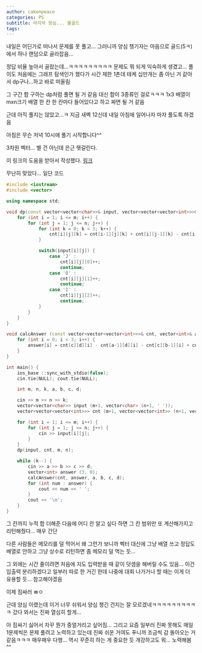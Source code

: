 ```yaml
---
author: cakenpeace
categories: PS
subtitle: 마지막 양심... 물골드
tags: 
---
```


내일은 어딘가로 떠나서 문제를 못 풀고... 그러니까 양심 챙기자는 마음으로 골드(5ㅋ)에서 하나 랜덤으로 골라잡음... 

정답 비율 높아서 골랐는데...ㅋㅋㅋㅋㅋㅋㅋㅋㅋ 문제도 뭐 되게 익숙하게 생겼고... 풀이도 처음에는 그래프 탐색인가 했다가 시간 제한 1촌데 테케 십만개는 좀 아닌 거 같아서 dp구나...하고 바로 떠올림

그 구간 합 구하는 dp처럼 풀면 될 거 같음 대신 합이 3종류인 걸로ㅋㅋㅋ 1x3 배열이 mxn크기 배열 한 칸 한 칸마다 들어있다고 하고 짜면 될 거 같음

근데 아직 풀지는 않았고...ㅋ 지금 새벽 12신데 내일 아침에 일어나자 마자 풀도록 하겠음<br>

아침은 무슨 저녁 10시애 풀기 시작합니다^^

3차원 벡터... 별 건 아닌데 은근 헷갈린다. 

이 링크의 도움을 받아서 작성했다.
[링크](https://www.geeksforgeeks.org/how-to-initialize-3d-vector-in-cpp-stl/)

무난히 맞았다... 일단 코드

``` c++
#include <iostream>
#include <vector>

using namespace std;

void dp(const vector<vector<char>>& input, vector<vector<vector<int>>>& cnt, int m, int n) {
    for (int i = 1; i <= m; i++) {
        for (int j = 1; j <= n; j++) {
            for (int k = 0; k < 3; k++) {
                cnt[i][j][k] = cnt[i-1][j][k] + cnt[i][j-1][k] - cnt[i-1][j-1][k];
            }

            switch(input[i][j]) {
                case 'J' :
                    cnt[i][j][0]++;
                    continue;
                case 'O' :
                    cnt[i][j][1]++;
                    continue;
                case 'I' :
                    cnt[i][j][2]++;
                    continue;
            }
        }
    }
}

void calcAnswer (const vector<vector<vector<int>>>& cnt, vector<int>& answer, int a, int b, int c, int d) {
    for (int i = 0; i < 3; i++) {
        answer[i] = cnt[c][d][i] - cnt[a-1][d][i] - cnt[c][b-1][i] + cnt[a-1][b-1][i];
    }
}

int main() {
    ios_base ::sync_with_stdio(false);
    cin.tie(NULL); cout.tie(NULL);

    int m, n, k, a, b, c, d;

    cin >> m >> n >> k;
    vector<vector<char>> input (m+1, vector<char> (n+1, ' '));
    vector<vector<vector<int>>> cnt (m+1, vector<vector<int>> (n+1, vector<int> (3, 0)));

    for (int i = 1; i <= m; i++) {
        for (int j = 1; j <= n; j++) {
            cin >> input[i][j];
        }
    }
    dp(input, cnt, m, n);

    while (k--) {
        cin >> a >> b >> c >> d;
        vector<int> answer (3, 0);
        calcAnswer(cnt, answer, a, b, c, d);
        for (int num : answer) {
            cout << num << ' ';
        }
        cout << '\n';
    }
}
```

그 칸까지 누적 합 더해준 다음에 어디 칸 알고 싶다 하면 그 칸 범위만 또 계산해가지고 리턴해줬다... 매우 간단

다른 사람들은 메모리를 덜 먹어서 왜 그런가 보니까 벡터 대신에 그냥 배열 쓰고 정답도 배열로 안하고 그냥 상수로 리턴하면 좀 메모리 덜 먹는 듯...

그 외에는 시간 줄이려면 처음에 지도 입력받을 때 같이 덧셈을 해버릴 수도 있음... 이건 입출력 분리하겠다고 일부러 따로 한 거긴 한데 나중에 대회 나가거나 할 때는 이게 더 유용할 듯... 참고해야겠음

이제 짐싸러 ㅃㅇ

근데 양심 이랬는데 이거 너무 쉬워서 양심 챙긴 건지는 잘 모르겠네ㅋㅋㅋㅋㅋㅋㅋㅋㅋㅋ 갔다 와서는 진짜 열심히 할게...

아 짐싸기 싫어서 자꾸 뭔가 중얼거리고 싶어짐... 그리고 요즘 일부러 진짜 못해도 매일 1문제씩은 문제 풀려고 노력하고 있는데 진짜 쉬운 거여도 푸니까 조금씩 감 돌아오는 거 같음ㅋㅋㅋ 매우매우 다행... 역시 꾸준히 하는 게 중요한 듯 개강하고도 뭐... 노력해봄^^